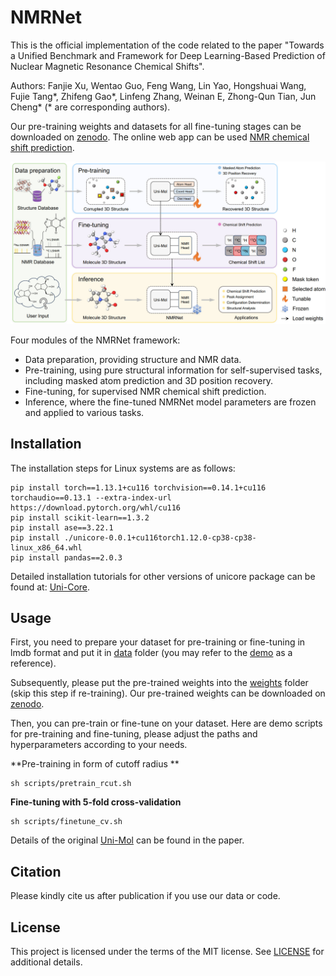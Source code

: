 NMRNet
==================================================

This is the official implementation of the code related to the paper "Towards a Unified Benchmark and Framework for Deep Learning-Based Prediction of Nuclear Magnetic Resonance Chemical Shifts".

Authors: Fanjie Xu, Wentao Guo, Feng Wang, Lin Yao, Hongshuai Wang, Fujie Tang\*, Zhifeng Gao\*, Linfeng Zhang, Weinan E, Zhong-Qun Tian, Jun Cheng\* (\* are corresponding authors).

Our pre-training weights and datasets for all fine-tuning stages can be downloaded on [zenodo](<https://doi.org/10.5281/zenodo.13317524>). The online web app can be used  [NMR chemical shift prediction](https://bohrium.dp.tech/apps/nmrnet001).

![NMRNet framework](./figure/framework.jpg)

Four modules of the NMRNet framework:

- Data preparation, providing structure and NMR data. 
- Pre-training, using pure structural information for self-supervised tasks, including masked atom prediction and 3D position recovery. 
- Fine-tuning, for supervised NMR chemical shift prediction. 
- Inference, where the fine-tuned NMRNet model parameters are frozen and applied to various tasks.



Installation
----

The installation steps for Linux systems are as follows:

```
pip install torch==1.13.1+cu116 torchvision==0.14.1+cu116 torchaudio==0.13.1 --extra-index-url https://download.pytorch.org/whl/cu116
pip install scikit-learn==1.3.2
pip install ase==3.22.1
pip install ./unicore-0.0.1+cu116torch1.12.0-cp38-cp38-linux_x86_64.whl
pip install pandas==2.0.3
```

Detailed installation tutorials for other versions of unicore package can be found at: [Uni-Core](https://github.com/dptech-corp/Uni-Core).



## Usage

First, you need to prepare your dataset for pre-training or fine-tuning in lmdb format and put it in [data](./data) folder (you may refer to the [demo](./demo) as a reference). 

Subsequently, please put the pre-trained weights into the [weights](./weights) folder (skip this step if re-training). Our pre-trained weights can be downloaded on [zenodo](<https://doi.org/10.5281/zenodo.13317524>).

Then, you can pre-train or fine-tune on your dataset. Here are demo scripts for pre-training and fine-tuning, please adjust the paths and hyperparameters according to your needs.

**Pre-training in form of cutoff radius **

```
sh scripts/pretrain_rcut.sh
```

**Fine-tuning with 5-fold cross-validation**

```
sh scripts/finetune_cv.sh
```

Details of the original [Uni-Mol](https://openreview.net/forum?id=6K2RM6wVqKu) can be found in the paper.

Citation
--------

Please kindly cite us after publication if you use our data or code.

License
-------

This project is licensed under the terms of the MIT license. See [LICENSE](https://github.com/dptech-corp/Uni-Mol/blob/main/LICENSE) for additional details.
